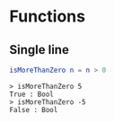 # Functions


## Single line

``` elm
isMoreThanZero n = n > 0
```

```
> isMoreThanZero 5
True : Bool
> isMoreThanZero -5
False : Bool
```
